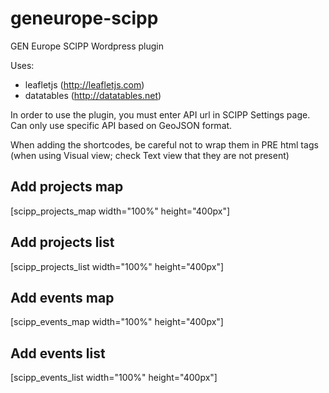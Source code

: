 # geneurope-scipp
GEN Europe SCIPP Wordpress plugin

Uses:
- leafletjs (http://leafletjs.com)
- datatables (http://datatables.net)

In order to use the plugin, you must enter API url in SCIPP Settings page. Can only use specific API based on GeoJSON format.

When adding the shortcodes, be careful not to wrap them in PRE html tags (when using Visual view; check Text view that they are not present)

## Add projects map

[scipp_projects_map width="100%" height="400px"]

## Add projects list

[scipp_projects_list width="100%" height="400px"]

## Add events map

[scipp_events_map width="100%" height="400px"]

## Add events list

[scipp_events_list width="100%" height="400px"]
